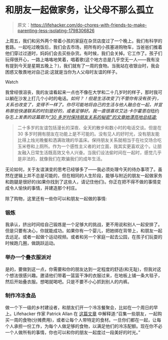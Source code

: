 # 和朋友一起做家务，让父母不那么孤立

> 原文：<https://lifehacker.com/do-chores-with-friends-to-make-parenting-less-isolating-1798306826>

上周五，我们和另外两个带着小孩的家庭在杂货店度过了一个晚上。我们有科学的套路。一起吃过晚饭后，我们会去市场，把所有的小孩塞进购物车，当爸爸们推着他们穿过过道时，妈妈们会去买些杂货。有时候，我们会关掉。它工作了。孩子们玩得很开心，一路上咯咯地笑着，唱着歌(这个地方总是几乎空无一人——我有没有提到今天是星期五晚上？)，我们就有了一周的食物。当我站在收银台时，我会困惑又敬畏地对自己说:这就是当你为人父母时友谊的样子。

Watch

我曾经很沮丧，我的友谊看起来一点也不像在大学和二十几岁时的样子，那时我可以躺在沙发上打几个小时的电话。*如何？！但是生活改变了(不管你有没有孩子)，关系也改变了，变得不一样了。你尽可能地将自己的生活与他人融合在一起，并宣称那些快速联系的时刻是好的，或者足够好。我一直很喜欢艾达·卡尔霍恩在*纽约杂志*上发表的这篇题为[“30 多岁时保持朋友关系的秘密”的文章她漂亮地总结道:](https://www.thecut.com/2015/04/secret-to-staying-friends-in-your-30s.html)*

> 二十多岁的友谊包括漫长的深夜、全天的散步和数小时的电话交谈。但是在 30 多岁时拥有朋友在功能上是不可能的。没有见人的好时光，没有朋友能比得上烛光晚餐和洒满玫瑰的华盖床。保持朋友关系就相当于在社交场合吃玉米卷和上厕所。作为一个感性主义者的对立面，我其实更喜欢这个。让朋友融入日常生活既高效又令人兴奋。当我们设法偷时间在一起时，感觉几乎是非法的，就像我们在欺骗我们的成年生活。

无论如何，关于友谊演变的思考已经够多了——我必须处理今天的待办事项了。虽然在逻辑上并不总是可能的，但在相同的人生阶段，能够与附近的朋友一起做家务和跑腿是很好的(如果你找到了这些人，请记住他们)。你正在把不得不做的事情变成令人愉快的事情，并建造那个村庄。

除了购物，这里还有一些你可以和朋友一起做的事情:

### 锻炼

我承认，挤出时间给自己锻炼是一个足够大的挑战，更不用说和别人一起安排了。但是只要有决心，你就能成功。如果你有一个婴儿，把她绑在背带上，和朋友一起去远足。或者一起做个运动视频。或者和另一个家庭一起去公园，在孩子们玩耍的时候跑几圈，做跳跃运动。

### 举办一个叠衣服派对

是的，要做到这一点，你需要和你的朋友达到一定程度的舒适(和无耻)，但我对这个想法很感兴趣。邀请他们带着一篮篮干净的衣服过来，在地板上铺一条大毯子，然后开始叠衣服。想喝就喝吧。只是不要不小心抓到别人的内裤。

### 制作冷冻食品

做一个下一级的乡村建设者，和朋友们开一个冷冻餐聚会，比如在一个周日的早上。Lifehacker 作家 Patrick Allan 在 [这篇文章](http://lifehacker.com/make-a-weeks-worth-of-meals-the-fun-way-with-a-freezer-1687564157) 中解释道:“召集一些朋友，一起购买一周的食物(分摊费用)，或者让每个人带特定的食材。一旦你们都在一起，让每个人承担一份工作，为每个人做足够的食物，以满足他们的冷冻配额。现在你不必一个人做所有的事情，你也可以和你的朋友一起度过一段美好的时光。”